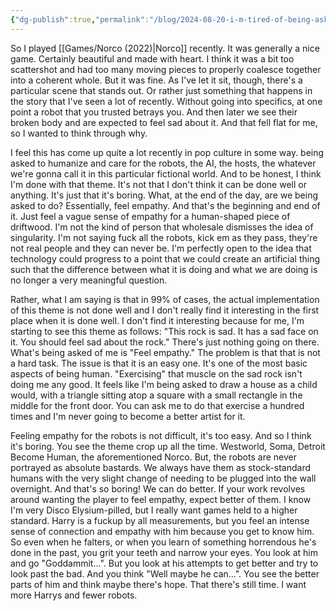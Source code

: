 ```yaml
---
{"dg-publish":true,"permalink":"/blog/2024-08-20-i-m-tired-of-being-asked-to-care-about-the-robot/","created":"2024-08-19","updated":"2024-08-20"}
---
```



So I played [[Games/Norco (2022)\|Norco]] recently. It was generally a nice game. Certainly beautiful and made with heart. I think it was a bit too scattershot and had too many moving pieces to properly coalesce together into a coherent whole. But it was fine. As I've let it sit, though, there's a particular scene that stands out. Or rather just something that happens in the story that I've seen a lot of recently. Without going into specifics, at one point a robot that you trusted betrays you. And then later we see their broken body and are expected to feel sad about it. And that fell flat for me, so I wanted to think through why.

I feel this has come up quite a lot recently in pop culture in some way. being asked to humanize and care for the robots, the AI, the hosts, the whatever we're gonna call it in this particular fictional world. And to be honest, I think I'm done with that theme. It's not that I don't think it can be done well or anything. It's just that it's boring. What, at the end of the day, are we being asked to do? Essentially, feel empathy. And that's the beginning and end of it. Just feel a vague sense of empathy for a human-shaped piece of driftwood. I'm not the kind of person that wholesale dismisses the idea of singularity. I'm not saying fuck all the robots, kick em as they pass, they're not real people and they can never be. I'm perfectly open to the idea that technology could progress to a point that we could create an artificial thing such that the difference between what it is doing and what we are doing is no longer a very meaningful question.

Rather, what I am saying is that in 99% of cases, the actual implementation of this theme is not done well and I don't really find it interesting in the first place when it is done well. I don't find it interesting because for me, I'm starting to see this theme as follows: "This rock is sad. It has a sad face on it. You should feel sad about the rock." There's just nothing going on there. What's being asked of me is "Feel empathy."   The problem is that that is not a hard task. The issue is that it is an easy one. It's one of the most basic aspects of being human. "Exercising" that muscle on the sad rock isn't doing me any good. It feels like I'm being asked to draw a house as a child would, with a triangle sitting atop a square with a small rectangle in the middle for the front door. You can ask me to do that exercise a hundred times and I'm never going to become a better artist for it.

Feeling empathy for the robots is not difficult, it's too easy. And so I think it's boring. You see the theme crop up all the time. Westworld, Soma,  Detroit Become Human, the aforementioned Norco. But, the robots are never portrayed as absolute bastards. We always have them as stock-standard humans with the very slight change of needing to be plugged into the wall overnight. And that's so boring! We can do better. If your work revolves around wanting the player to feel empathy, expect better of them. I know I'm very Disco Elysium-pilled, but I really want games held to a higher standard. Harry is a fuckup by all measurements, but you feel an intense sense of connection and empathy with him because you get to know him. So even when he falters, or when you learn of something horrendous he's done in the past, you grit your teeth and narrow your eyes. You look at him and go "Goddammit...". But you look at his attempts to get better and try to look past the bad. And you think "Well maybe he can...". You see the better parts of him and think maybe there's hope. That there's still time. I want more Harrys and fewer robots.
